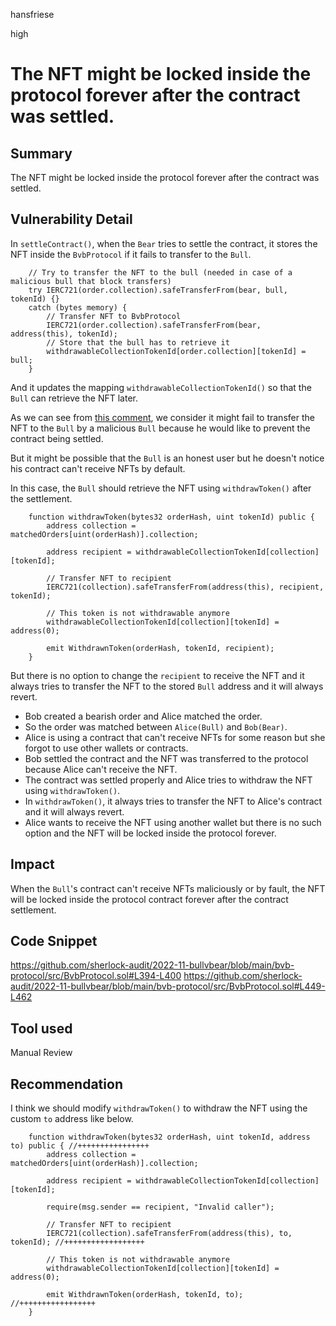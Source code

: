hansfriese

high

# The NFT might be locked inside the protocol forever after the contract was settled.

## Summary
The NFT might be locked inside the protocol forever after the contract was settled.

## Vulnerability Detail
In `settleContract()`, when the `Bear` tries to settle the contract, it stores the NFT inside the `BvbProtocol` if it fails to transfer to the `Bull`.

```solidity
    // Try to transfer the NFT to the bull (needed in case of a malicious bull that block transfers)
    try IERC721(order.collection).safeTransferFrom(bear, bull, tokenId) {}
    catch (bytes memory) {
        // Transfer NFT to BvbProtocol
        IERC721(order.collection).safeTransferFrom(bear, address(this), tokenId);
        // Store that the bull has to retrieve it
        withdrawableCollectionTokenId[order.collection][tokenId] = bull;
    }
```

And it updates the mapping `withdrawableCollectionTokenId()` so that the `Bull` can retrieve the NFT later.

As we can see from [this comment](https://github.com/sherlock-audit/2022-11-bullvbear/blob/main/bvb-protocol/src/BvbProtocol.sol#L393), we consider it might fail to transfer the NFT to the `Bull` by a malicious `Bull` because he would like to prevent the contract being settled.

But it might be possible that the `Bull` is an honest user but he doesn't notice his contract can't receive NFTs by default.

In this case, the `Bull` should retrieve the NFT using `withdrawToken()` after the settlement.

```solidity
    function withdrawToken(bytes32 orderHash, uint tokenId) public {
        address collection = matchedOrders[uint(orderHash)].collection;

        address recipient = withdrawableCollectionTokenId[collection][tokenId];

        // Transfer NFT to recipient
        IERC721(collection).safeTransferFrom(address(this), recipient, tokenId);

        // This token is not withdrawable anymore
        withdrawableCollectionTokenId[collection][tokenId] = address(0);

        emit WithdrawnToken(orderHash, tokenId, recipient);
    }
```

But there is no option to change the `recipient` to receive the NFT and it always tries to transfer the NFT to the stored `Bull` address and it will always revert.

- Bob created a bearish order and Alice matched the order.
- So the order was matched between `Alice(Bull)` and `Bob(Bear)`.
- Alice is using a contract that can't receive NFTs for some reason but she forgot to use other wallets or contracts.
- Bob settled the contract and the NFT was transferred to the protocol because Alice can't receive the NFT.
- The contract was settled properly and Alice tries to withdraw the NFT using `withdrawToken()`.
- In `withdrawToken()`, it always tries to transfer the NFT to Alice's contract and it will always revert.
- Alice wants to receive the NFT using another wallet but there is no such option and the NFT will be locked inside the protocol forever.

## Impact
When the `Bull`'s contract can't receive NFTs maliciously or by fault, the NFT will be locked inside the protocol contract forever after the contract settlement.

## Code Snippet
https://github.com/sherlock-audit/2022-11-bullvbear/blob/main/bvb-protocol/src/BvbProtocol.sol#L394-L400
https://github.com/sherlock-audit/2022-11-bullvbear/blob/main/bvb-protocol/src/BvbProtocol.sol#L449-L462

## Tool used
Manual Review

## Recommendation
I think we should modify `withdrawToken()` to withdraw the NFT using the custom `to` address like below.

```solidity
    function withdrawToken(bytes32 orderHash, uint tokenId, address to) public { //++++++++++++++++
        address collection = matchedOrders[uint(orderHash)].collection;

        address recipient = withdrawableCollectionTokenId[collection][tokenId];

        require(msg.sender == recipient, "Invalid caller");

        // Transfer NFT to recipient
        IERC721(collection).safeTransferFrom(address(this), to, tokenId); //++++++++++++++++++

        // This token is not withdrawable anymore
        withdrawableCollectionTokenId[collection][tokenId] = address(0);

        emit WithdrawnToken(orderHash, tokenId, to); //+++++++++++++++++
    }
```